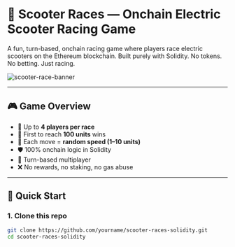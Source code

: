 # 🛴 Scooter Races — Onchain Electric Scooter Racing Game  
  
A fun, turn-based, onchain racing game where players race electric scooters on the Ethereum blockchain. Built purely with Solidity. No tokens. No betting. Just racing.  

![scooter-race-banner](https://user-images.githubusercontent.com/0000000/0000000/scooter-banner.png)

---

## 🎮 Game Overview

- 👥 Up to **4 players per race**
- 📏 First to reach **100 units** wins
- 🎲 Each move = **random speed (1–10 units)**
- 🛡️ 100% onchain logic in Solidity
- 🔄 Turn-based multiplayer 
- ❌ No rewards, no staking, no gas abuse  

---
 
## 🚀 Quick Start

### 1. Clone this repo

```bash
git clone https://github.com/yourname/scooter-races-solidity.git
cd scooter-races-solidity
